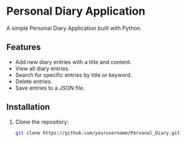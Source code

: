 # Personal Diary Application

A simple Personal Diary Application built with Python.

## Features

- Add new diary entries with a title and content.
- View all diary entries.
- Search for specific entries by title or keyword.
- Delete entries.
- Save entries to a JSON file.

## Installation

1. Clone the repository:

   ```bash
   git clone https://github.com/yourusername/Personal_Diary.git